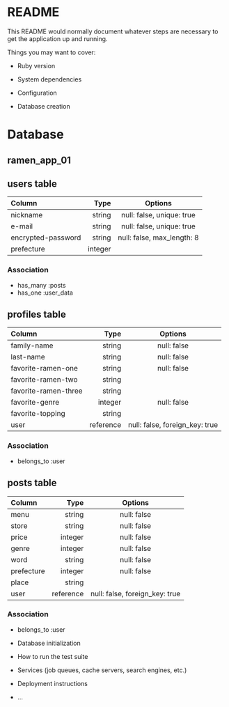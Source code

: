 # README

This README would normally document whatever steps are necessary to get the
application up and running.

Things you may want to cover:

* Ruby version

* System dependencies

* Configuration

* Database creation

# Database
## ramen_app_01

## users table

| Column                   | Type               | Options                         |
|:-------------------------|-------------------:|:-------------------------------:|
| nickname                 | string             | null: false, unique: true   |
| e-mail                   | string             | null: false, unique: true   |
| encrypted-password       | string             | null: false, max_length: 8      |
| prefecture               | integer            |                                 |


### Association
- has_many :posts
- has_one :user_data


## profiles table

| Column                   | Type               | Options                         |
|:-------------------------|-------------------:|:-------------------------------:|
| family-name              | string             | null: false                     |
| last-name                | string             | null: false                     |
| favorite-ramen-one       | string             | null: false                     |
| favorite-ramen-two       | string             |                                 |
| favorite-ramen-three     | string             |                                 |
| favorite-genre           | integer            | null: false                     |
| favorite-topping         | string             |                                 |
| user                     | reference          | null: false, foreign_key: true  |

### Association
- belongs_to :user


## posts table

| Column                   | Type               | Options                         |
|:-------------------------|-------------------:|:-------------------------------:|
| menu                     | string             | null: false                     |
| store                    | string             | null: false                     |
| price                    | integer            | null: false                     |
| genre                    | integer            | null: false                     |
| word                     | string             | null: false                     |
| prefecture               | integer            | null: false                     |
| place                    | string             |                                 |
| user                     | reference          | null: false, foreign_key: true  |


### Association
- belongs_to :user

* Database initialization

* How to run the test suite

* Services (job queues, cache servers, search engines, etc.)

* Deployment instructions

* ...
